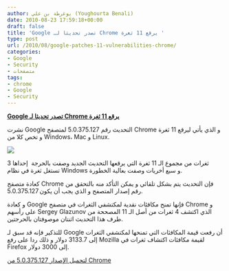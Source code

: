 ```yaml
---
author: يوغرطة بن علي (Youghourta Benali)
date: 2010-08-23 17:59:18+00:00
draft: false
title: 'Google تصدر تحديثا لـ Chrome يرقع 11 ثغرة '
type: post
url: /2010/08/google-patches-11-vulnerabilities-chrome/
categories:
- Google
- Security
- متصفحات
tags:
- chrome
- Google
- Security
---
```


**[Google تصدر تحديثا لـ Chrome يرقع 11 ثغرة](http://www.it-scoop.com/2010/08/google-patches-11-vulnerabilities-chrome)**


نشرت Google التحديث رقم 5.0.375.127 لمتصفح Chrome و الذي يأتي ليرقع 11 ثغرة و تخص كلا من Windows، Mac و Linux.

[![](http://www.it-scoop.com/wp-content/uploads/2010/01/chrome_bugs-e1264950836525.jpg)
](http://www.it-scoop.com/2010/08/google-patches-11-vulnerabilities-chrome)

3 ثغرات من مجموع الـ 11 ثغرة التي يرقعها التحديث الجديد وصفت بالحرجة  إحداها تستغل ثغرة في نظام Windows و سبع أخريات وصفت بعالية الخطورة.

كعادة متصفح Chrome فإن التحديث يتم بشكل تلقائي و يمكن التأكد منه بالتحقق من رقم إصدار المتصفح و الذي يجب أن يكون 5.0.375.127.

و كعادة Google فإنها تمنح مكافئات نقدية لمكتشفي الثغرات في متصفح Chrome و على رأسهم Sergey Glazunov الذي اكتشف 4 ثغرات من أصل الـ 11 المصححة من طرف هذا التحديث اثنتان موصوفتان بالحرجتين.

للتذكير فإنه قد سبق لـ Google أن رفعت قيمة المكافئات التي تمنحها لمكتشفي الثغرات إلى 3133.7 دولار و ذلك ردا على رفع Mozilla لقيمة مكافئات اكتشاف ثغرات في Firefox إلى 3000 دولار.

[لتحميل الإصدار 5.0.375.127 من Chrome](http://www.google.com/chrome)
